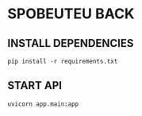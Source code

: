 # SPOBEUTEU BACK

## INSTALL DEPENDENCIES
```
pip install -r requirements.txt
```

## START API
```
uvicorn app.main:app
```